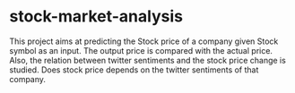 # stock-market-analysis

This project aims at predicting the Stock price of a company given Stock symbol as an input. The output price is compared with the actual price. Also, the relation between twitter sentiments and the stock price change is studied. Does stock price depends on the twitter sentiments of that company.
